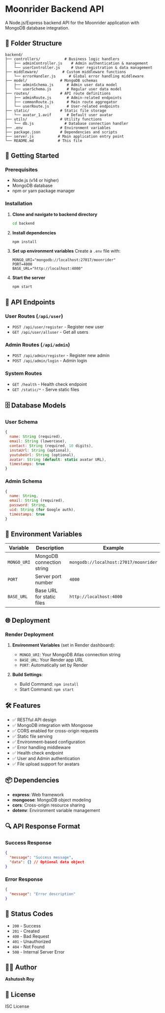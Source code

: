 # Moonrider Backend API

A Node.js/Express backend API for the Moonrider application with MongoDB database integration.

## 📁 Folder Structure

```
backend/
├── controllers/           # Business logic handlers
│   ├── adminController.js    # Admin authentication & management
│   └── userController.js     # User registration & data management
├── middleware/           # Custom middleware functions
│   └── errorHandler.js      # Global error handling middleware
├── model/               # MongoDB schemas
│   ├── adminSchema.js      # Admin user data model
│   └── userSchema.js       # Regular user data model
├── routes/              # API route definitions
│   ├── adminRoute.js       # Admin-related endpoints
│   ├── commonRoute.js      # Main route aggregator
│   └── userRoute.js        # User-related endpoints
├── static/              # Static file storage
│   └── avatar_1.avif       # Default user avatar
├── utils/               # Utility functions
│   └── db.js              # Database connection handler
├── .env                 # Environment variables
├── package.json         # Dependencies and scripts
├── server.js           # Main application entry point
└── README.md           # This file
```

## 🚀 Getting Started

### Prerequisites
- Node.js (v14 or higher)
- MongoDB database
- npm or yarn package manager

### Installation

1. **Clone and navigate to backend directory**
   ```bash
   cd backend
   ```

2. **Install dependencies**
   ```bash
   npm install
   ```

3. **Set up environment variables**
   Create a `.env` file with:
   ```env
   MONGO_URI="mongodb://localhost:27017/moonrider"
   PORT=4000
   BASE_URL="http://localhost:4000"
   ```

4. **Start the server**
   ```bash
   npm start
   ```

## 📡 API Endpoints

### User Routes (`/api/user`)
- `POST /api/user/register` - Register new user
- `GET /api/user/alluser` - Get all users

### Admin Routes (`/api/admin`)
- `POST /api/admin/register` - Register new admin
- `POST /api/admin/login` - Admin login

### System Routes
- `GET /health` - Health check endpoint
- `GET /static/*` - Serve static files

## 🗄️ Database Models

### User Schema
```javascript
{
  name: String (required),
  email: String (lowercase),
  contact: String (required, 10 digits),
  instaUrl: String (optional),
  youtubeUrl: String (optional),
  avatar: String (default: static avatar URL),
  timestamps: true
}
```

### Admin Schema
```javascript
{
  name: String,
  email: String (required),
  password: String,
  uid: String (for Google auth),
  timestamps: true
}
```

## 🔧 Environment Variables

| Variable | Description | Example |
|----------|-------------|---------|
| `MONGO_URI` | MongoDB connection string | `mongodb://localhost:27017/moonrider` |
| `PORT` | Server port number | `4000` |
| `BASE_URL` | Base URL for static files | `http://localhost:4000` |

## 🌐 Deployment

### Render Deployment
1. **Environment Variables** (set in Render dashboard):
   - `MONGO_URI`: Your MongoDB Atlas connection string
   - `BASE_URL`: Your Render app URL
   - `PORT`: Automatically set by Render

2. **Build Settings**:
   - Build Command: `npm install`
   - Start Command: `npm start`

## 🛠️ Features

- ✅ RESTful API design
- ✅ MongoDB integration with Mongoose
- ✅ CORS enabled for cross-origin requests
- ✅ Static file serving
- ✅ Environment-based configuration
- ✅ Error handling middleware
- ✅ Health check endpoint
- ✅ User and Admin authentication
- ✅ File upload support for avatars

## 📦 Dependencies

- **express**: Web framework
- **mongoose**: MongoDB object modeling
- **cors**: Cross-origin resource sharing
- **dotenv**: Environment variable management

## 🔍 API Response Format

### Success Response
```json
{
  "message": "Success message",
  "data": {} // Optional data object
}
```

### Error Response
```json
{
  "message": "Error description"
}
```

## 🚦 Status Codes

- `200` - Success
- `201` - Created
- `400` - Bad Request
- `401` - Unauthorized
- `404` - Not Found
- `500` - Internal Server Error

## 👨‍💻 Author

**Ashutosh Roy**

## 📄 License

ISC License